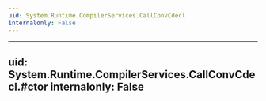 ```yaml
---
uid: System.Runtime.CompilerServices.CallConvCdecl
internalonly: False
---
```


---
uid: System.Runtime.CompilerServices.CallConvCdecl.#ctor
internalonly: False
---
